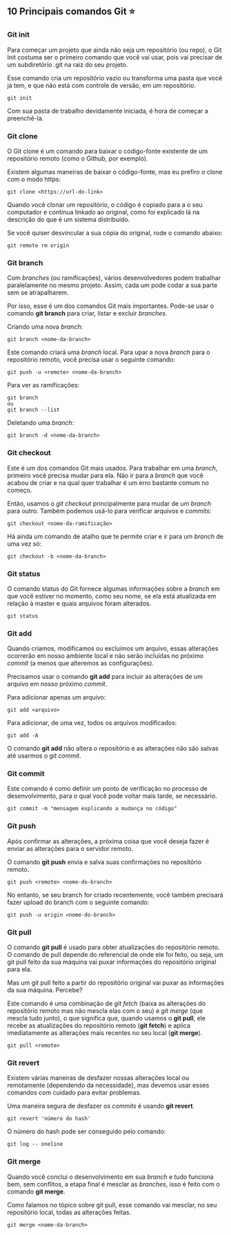 ## 10 Principais comandos Git ⭐

### Git init

Para começar um projeto que ainda não seja um repositório (ou repo), o Git Init costuma ser o primeiro comando que você vai usar, pois vai  precisar de um subdiretório .git na raiz do seu projeto.

Esse comando cria um repositório vazio ou transforma uma pasta que  você já tem, e que não está com controle de versão, em um repositório.

```
git init
```

Com sua pasta de trabalho devidamente iniciada, é hora de começar a preenchê-la.

### Git clone

O Git clone é um comando para baixar o código-fonte existente de um repositório remoto (como o Github, por exemplo). 

Existem algumas maneiras de baixar o código-fonte, mas eu prefiro o clone com o modo https:

```
git clone <https://url-do-link>
```

Quando você clonar um repositório, o código é copiado para a o seu  computador e continua linkado ao original, como foi explicado lá na  descrição do que é um sistema distribuído.

Se você quiser desvincular a sua cópia do original, rode o comando abaixo: 

```
git remote rm origin
```

### Git branch

Com *branches* (ou ramificações), vários desenvolvedores podem trabalhar paralelamente no mesmo projeto. Assim, cada um pode codar a  sua parte sem se atrapalharem.

Por isso, esse é um dos comandos Git mais importantes. Pode-se usar o comando **git branch** para criar, listar e excluir *branches*.

Criando uma nova *branch*:

```
git branch <nome-da-branch>
```

Este comando criará uma *branch* local. Para upar a nova *branch* para o repositório remoto, você precisa usar o seguinte comando:

```
git push -u <remote> <nome-da-branch>
```

Para ver as ramificações: 

```
git branch 
ou
git branch --list
```

Deletando uma *branch*:

```
git branch -d <nome-da-branch>
```

### Git checkout

Este é um dos comandos Git mais usados. Para trabalhar em uma *branch*, primeiro você precisa mudar para ela. Não ir para a *branch* que você acabou de criar e na qual quer trabalhar é um erro bastante comum no começo.

Então, usamos o *git checkout* principalmente para mudar de um *branch* para outro. Também podemos usá-lo para verificar arquivos e *commits*:

```
git checkout <nome-da-ramificação>
```

Há ainda um comando de atalho que te permite criar e ir para um *branch* de uma vez só:

```
git checkout -b <nome-da-branch>
```

### Git status

O comando status do Git fornece algumas informações sobre a *branch* em que você estiver no momento, como seu nome, se ela está atualizada em relação à master e quais arquivos foram alterados.

```
git status
```

### Git add

Quando criamos, modificamos ou excluímos um arquivo, essas alterações ocorrerão em nosso ambiente local e não serão incluídas no próximo *commit* (a menos que alteremos as configurações).

Precisamos usar o comando **git add** para incluir as alterações de um arquivo em nosso próximo *commit*.

Para adicionar apenas um arquivo: 

```
git add <arquivo>
```

Para adicionar, de uma vez, todos os arquivos modificados:

```
git add -A
```

O comando **git add** não altera o repositório e as alterações não são salvas até usarmos o *git commit*.

### Git commit

Este comando é como definir um ponto de verificação no processo de  desenvolvimento, para o qual você pode voltar mais tarde, se necessário.

```
git commit -m "mensagem explicando a mudança no código"
```

### Git push

Após confirmar as alterações, a próxima coisa que você deseja fazer é enviar as alterações para o servidor remoto. 

O comando **git push** envia e salva suas confirmações no repositório remoto.

```
git push <remote> <nome-do-branch>
```

No entanto, se seu branch for criado recentemente, você também precisará fazer upload do branch com o seguinte comando:

```
git push -u origin <nome-do-branch>
```

### Git pull

O comando **git pull** é usado para obter atualizações  do repositório remoto. O comando de pull depende do referencial de onde  ele foi feito, ou seja, um git pull feito da sua máquina vai puxar  informações do repositório original para ela. 

Mas um git pull feito a partir do repositório original vai puxar as informações da sua máquina. Percebe? 

Este comando é uma combinação de *git fetch* (baixa as alterações do repositório remoto mas não mescla elas com o seu) e *git merge* (que mescla tudo junto), o que significa que, quando usamos o **git pull**, ele recebe as atualizações do repositório remoto (**git fetch**) e aplica imediatamente as alterações mais recentes no seu local (**git merge**).

```
git pull <remote>
```

### Git revert

Existem várias maneiras de desfazer nossas alterações local ou  remotamente (dependendo da necessidade), mas devemos usar esses comandos com cuidado para evitar problemas.

Uma maneira segura de desfazer os *commits* é usando **git revert**. 

```
git revert 'número do hash'
```

O número do hash pode ser conseguido pelo comando:

```
git log -- oneline
```

### Git merge

Quando você conclui o desenvolvimento em sua *branch* e tudo funciona bem, sem conflitos, a etapa final é mesclar as *branches*, isso é feito com o comando **git merge**.

Como falamos no tópico sobre git pull, esse comando vai mesclar, no seu repositório local, todas as alterações feitas.

```
git merge <nome-da-branch>
```
